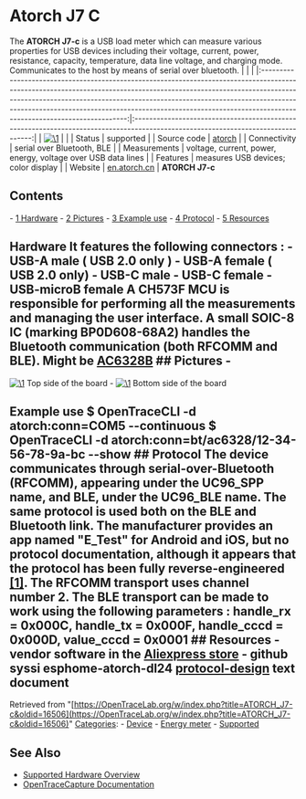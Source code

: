 # Atorch J7 C

The **ATORCH J7-c** is a USB load meter which can measure various properties for USB devices including their voltage, current, power, resistance, capacity, temperature, data line voltage, and charging mode. Communicates to the host by means of serial over bluetooth. | | | |:-----------------------------------------------------------------------------------------------------------------------------------------------------------------------------------------------------------------------------------------------------------------------------------------------------------------------------------------------------------------:|:--------------------------------------------------------------------------------------------------------------------------------:| | [![\1](../../assets/hardware/general/\2)](./File:ATORCH_J7-c.jpg.html) | | | Status | supported | | Source code | [atorch](http://github.com/OpenTraceLab/?p=OpenTraceCapture.git;a=tree;f=src/hardware/atorch) | | Connectivity | serial over Bluetooth, BLE | | Measurements | voltage, current, power, energy, voltage over USB data lines | | Features | measures USB devices; color display | | Website | [en.atorch.cn](http://en.atorch.cn/ProDetail.aspx?ProID=4) | **ATORCH J7-c** 
## Contents 
\- [1 Hardware](ATORCH_J7-c.html#Hardware) \- [2 Pictures](ATORCH_J7-c.html#Pictures) \- [3 Example use](ATORCH_J7-c.html#Example_use) \- [4 Protocol](ATORCH_J7-c.html#Protocol) \- [5 Resources](ATORCH_J7-c.html#Resources) 
## Hardware It features the following connectors : \- USB-A male ( USB 2.0 only ) \- USB-A female ( USB 2.0 only) \- USB-C male \- USB-C female \- USB-microB female A **CH573F MCU** is responsible for performing all the measurements and managing the user interface. A small SOIC-8 IC (marking BP0D608-68A2) handles the Bluetooth communication (both RFCOMM and BLE). Might be [AC6328B](https://www.zh-jieli.com/upload/202204/AC63XN-datasheet/AC632N%E8%A7%84%E6%A0%BC%E4%B9%A6/datasheet/AC6328B_Datasheet_V1.0.pdf) ## Pictures \- 
[![\1](../../assets/hardware/general/\2)](./File:ATORCH_J7-c_Board_Front.jpg.html)
Top side of the board 
\- 
[![\1](../../assets/hardware/general/\2)](./File:ATORCH_J7-c_Board_Back.jpg.html)
Bottom side of the board 
## Example use $ OpenTraceCLI -d atorch:conn=COM5 --continuous $ OpenTraceCLI -d atorch:conn=bt/ac6328/12-34-56-78-9a-bc --show  ## Protocol The device communicates through serial-over-Bluetooth (RFCOMM), appearing under the UC96_SPP name, and BLE, under the UC96_BLE name. The same protocol is used both on the BLE and Bluetooth link. The manufacturer provides an app named "E_Test" for Android and iOS, but no protocol documentation, although it appears that the protocol has been fully reverse-engineered [[1]](https://github.com/syssi/esphome-atorch-dl24/blob/main/docs/protocol-design.md). The RFCOMM transport uses channel number 2. The BLE transport can be made to work using the following parameters : handle_rx = 0x000C, handle_tx = 0x000F, handle_cccd = 0x000D, value_cccd = 0x0001 ## Resources \- vendor software in the [Aliexpress store](http://atorch.aliexpress.com/) \- github syssi esphome-atorch-dl24 [protocol-design](https://github.com/syssi/esphome-atorch-dl24/blob/main/docs/protocol-design.md) text document 
Retrieved from "[https://OpenTraceLab.org/w/index.php?title=ATORCH_J7-c&oldid=16506](https://OpenTraceLab.org/w/index.php?title=ATORCH_J7-c&oldid=16506)" 
[Categories](specialcategories-specialcategories.md): \- [Device](./Category:Device.html "Category:Device") \- [Energy meter](./Category:Energy_meter.html "Category:Energy meter") \- [Supported](./Category:Supported.html "Category:Supported")

## See Also
- [Supported Hardware Overview](../supported-hardware.md)
- [OpenTraceCapture Documentation](../../opentracecapture/overview.md)

